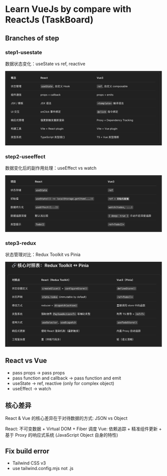 # Learn VueJs by compare with ReactJs (TaskBoard)

## Branches of step

### step1-usestate

数据状态变化：useState vs ref, reactive

![数据状态变化：useState vs ref, reactive](step1-compare.png)

### step2-useeffect

数据变化后的副作用处理：useEffect vs watch

![数据变化后的副作用处理：useEffect vs watch](step2-compare.png)

### step3-redux

状态管理对比：Redux Toolkit vs Pinia

![状态管理对比：Redux Toolkit vs Pinia](step3-compare.png)

## React vs Vue

- pass props -> pass props
- pass function and callback -> pass function and emit
- useState -> ref, reactive (only for complex object)
- useEffect -> watch

## 核心差异

React & Vue 的核心差异在于对待数据的方式: JSON vs Object

React: 不可变数据 + Virtual DOM + Fiber 调度
Vue: 依赖追踪 + 精准组件更新 + 基于 Proxy 的响应式系统 (JavaScript Object 自身的特性)

## Fix build error

- Tailwind CSS v3
- use tailwind.config.mjs not .js

